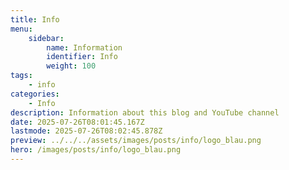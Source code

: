 ```yaml
---
title: Info
menu:
    sidebar:
        name: Information
        identifier: Info
        weight: 100
tags:
    - info
categories:
    - Info
description: Information about this blog and YouTube channel
date: 2025-07-26T08:01:45.167Z
lastmode: 2025-07-26T08:02:45.878Z
preview: ../../../assets/images/posts/info/logo_blau.png
hero: /images/posts/info/logo_blau.png
---
```

